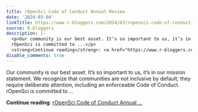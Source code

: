 ```yaml
---
title: rOpenSci Code of Conduct Annual Review
date: '2024-03-04'
linkTitle: https://www.r-bloggers.com/2024/03/ropensci-code-of-conduct-annual-review-5/
source: R-bloggers
description: |-
  <p>Our community is our best asset. It’s so important to us, it’s in our mission statement. We recognize that communities are not inclusive by default; they require deliberate attention, including an enforceable Code of Conduct.<br />
  rOpenSci is committed to ...</p>
  <strong>Continue reading</strong>: <a href="https://www.r-bloggers.com/2024/03/ropensci-code-of-conduct-annual-review-5/">rOpenSci Code of Conduct Annual ...
disable_comments: true
---
```

<p>Our community is our best asset. It’s so important to us, it’s in our mission statement. We recognize that communities are not inclusive by default; they require deliberate attention, including an enforceable Code of Conduct.<br />
rOpenSci is committed to ...</p>
<strong>Continue reading</strong>: <a href="https://www.r-bloggers.com/2024/03/ropensci-code-of-conduct-annual-review-5/">rOpenSci Code of Conduct Annual ...